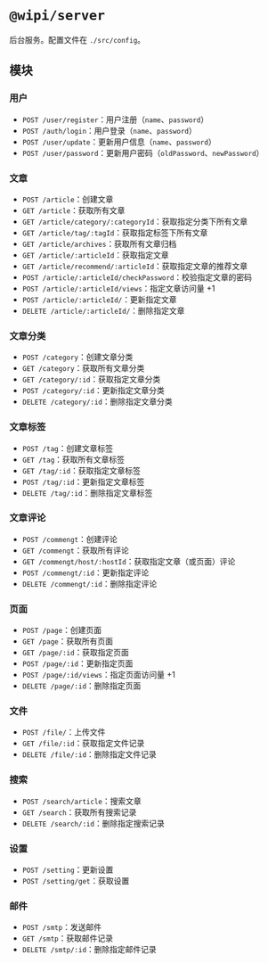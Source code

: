 # `@wipi/server`

后台服务。配置文件在 `./src/config`。

## 模块

### 用户

- `POST /user/register`：用户注册（`name`、`password`）
- `POST /auth/login`：用户登录（`name`、`password`）
- `POST /user/update`：更新用户信息（`name`、`password`）
- `POST /user/password`：更新用户密码（`oldPassword`、`newPassword`）

### 文章

- `POST /article`：创建文章
- `GET /article`：获取所有文章
- `GET /article/category/:categoryId`：获取指定分类下所有文章
- `GET /article/tag/:tagId`：获取指定标签下所有文章
- `GET /article/archives`：获取所有文章归档
- `GET /article/:articleId`：获取指定文章
- `GET /article/recommend/:articleId`：获取指定文章的推荐文章
- `POST /article/:articleId/checkPassword`：校验指定文章的密码
- `POST /article/:articleId/views`：指定文章访问量 +1
- `POST /article/:articleId/`：更新指定文章
- `DELETE /article/:articleId/`：删除指定文章

### 文章分类

- `POST /category`：创建文章分类
- `GET /category`：获取所有文章分类
- `GET /category/:id`：获取指定文章分类
- `POST /category/:id`：更新指定文章分类
- `DELETE /category/:id`：删除指定文章分类

### 文章标签

- `POST /tag`：创建文章标签
- `GET /tag`：获取所有文章标签
- `GET /tag/:id`：获取指定文章标签
- `POST /tag/:id`：更新指定文章标签
- `DELETE /tag/:id`：删除指定文章标签

### 文章评论

- `POST /commengt`：创建评论
- `GET /commengt`：获取所有评论
- `GET /commengt/host/:hostId`：获取指定文章（或页面）评论
- `POST /commengt/:id`：更新指定评论
- `DELETE /commengt/:id`：删除指定评论

### 页面

- `POST /page`：创建页面
- `GET /page`：获取所有页面
- `GET /page/:id`：获取指定页面
- `POST /page/:id`：更新指定页面
- `POST /page/:id/views`：指定页面访问量 +1
- `DELETE /page/:id`：删除指定页面

### 文件

- `POST /file/`：上传文件
- `GET /file/:id`：获取指定文件记录
- `DELETE /file/:id`：删除指定文件记录

### 搜索

- `POST /search/article`：搜索文章
- `GET /search`：获取所有搜索记录
- `DELETE /search/:id`：删除指定搜索记录

### 设置

- `POST /setting`：更新设置
- `POST /setting/get`：获取设置

### 邮件

- `POST /smtp`：发送邮件
- `GET /smtp`：获取邮件记录
- `DELETE /smtp/:id`：删除指定邮件记录
